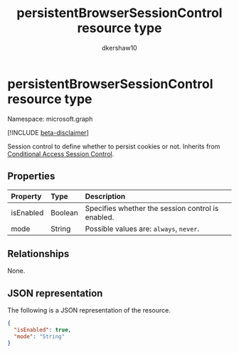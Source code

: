 ﻿---
title: "persistentBrowserSessionControl resource type"
description: "Session control to define whether to persist cookies or not."
localization_priority: Normal
author: "dkershaw10"
ms.prod: "microsoft-identity-platform"
doc_type: resourcePageType
---

# persistentBrowserSessionControl resource type

Namespace: microsoft.graph

[!INCLUDE [beta-disclaimer](../../includes/beta-disclaimer.md)]

Session control to define whether to persist cookies or not. Inherits from [Conditional Access Session Control](conditionalaccesssessioncontrol.md).

## Properties

| Property  | Type    | Description                                       |
| :-------- | :------ | :------------------------------------------------ |
| isEnabled | Boolean | Specifies whether the session control is enabled. |
| mode      | String  | Possible values are: `always`, `never`.           |

## Relationships

None.

## JSON representation

The following is a JSON representation of the resource.

<!-- {
  "blockType": "resource",
  "optionalProperties": [

  ],
  "@odata.type": "microsoft.graph.persistentBrowserSessionControl",
  "baseType": "microsoft.graph.conditionalAccessSessionControl"
}-->

```json
{
  "isEnabled": true,
  "mode": "String"
}
```

<!-- uuid: 16cd6b66-4b1a-43a1-adaf-3a886856ed98
2019-02-04 14:57:30 UTC -->

<!-- {
  "type": "#page.annotation",
  "description": "persistentBrowserSessionControl resource",
  "keywords": "",
  "section": "documentation",
  "tocPath": ""
}-->
